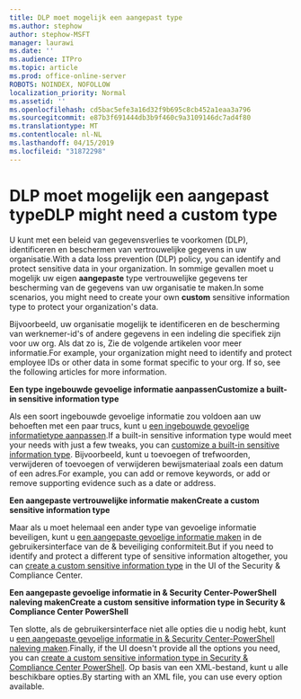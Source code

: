 ```yaml
---
title: DLP moet mogelijk een aangepast type
ms.author: stephow
author: stephow-MSFT
manager: laurawi
ms.date: ''
ms.audience: ITPro
ms.topic: article
ms.prod: office-online-server
ROBOTS: NOINDEX, NOFOLLOW
localization_priority: Normal
ms.assetid: ''
ms.openlocfilehash: cd5bac5efe3a16d32f9b695c8cb452a1eaa3a796
ms.sourcegitcommit: e87b3f691444db3b9f460c9a3109146dc7ad4f80
ms.translationtype: MT
ms.contentlocale: nl-NL
ms.lasthandoff: 04/15/2019
ms.locfileid: "31872298"
---
```

# <a name="dlp-might-need-a-custom-type"></a><span data-ttu-id="dac60-102">DLP moet mogelijk een aangepast type</span><span class="sxs-lookup"><span data-stu-id="dac60-102">DLP might need a custom type</span></span>

<span data-ttu-id="dac60-103">U kunt met een beleid van gegevensverlies te voorkomen (DLP), identificeren en beschermen van vertrouwelijke gegevens in uw organisatie.</span><span class="sxs-lookup"><span data-stu-id="dac60-103">With a data loss prevention (DLP) policy, you can identify and protect sensitive data in your organization.</span></span> <span data-ttu-id="dac60-104">In sommige gevallen moet u mogelijk uw eigen **aangepaste** type vertrouwelijke gegevens ter bescherming van de gegevens van uw organisatie te maken.</span><span class="sxs-lookup"><span data-stu-id="dac60-104">In some scenarios, you might need to create your own **custom** sensitive information type to protect your organization's data.</span></span>

<span data-ttu-id="dac60-105">Bijvoorbeeld, uw organisatie mogelijk te identificeren en de bescherming van werknemer-id's of andere gegevens in een indeling die specifiek zijn voor uw org. Als dat zo is, Zie de volgende artikelen voor meer informatie.</span><span class="sxs-lookup"><span data-stu-id="dac60-105">For example, your organization might need to identify and protect employee IDs or other data in some format specific to your org. If so, see the following articles for more information.</span></span> 
  
 <span data-ttu-id="dac60-106">**Een type ingebouwde gevoelige informatie aanpassen**</span><span class="sxs-lookup"><span data-stu-id="dac60-106">**Customize a built-in sensitive information type**</span></span>
  
<span data-ttu-id="dac60-107">Als een soort ingebouwde gevoelige informatie zou voldoen aan uw behoeften met een paar trucs, kunt u [een ingebouwde gevoelige informatietype aanpassen](https://docs.microsoft.com/en-us/office365/securitycompliance/customize-a-built-in-sensitive-information-type).</span><span class="sxs-lookup"><span data-stu-id="dac60-107">If a built-in sensitive information type would meet your needs with just a few tweaks, you can [customize a built-in sensitive information type](https://docs.microsoft.com/en-us/office365/securitycompliance/customize-a-built-in-sensitive-information-type).</span></span> <span data-ttu-id="dac60-108">Bijvoorbeeld, kunt u toevoegen of trefwoorden, verwijderen of toevoegen of verwijderen bewijsmateriaal zoals een datum of een adres.</span><span class="sxs-lookup"><span data-stu-id="dac60-108">For example, you can add or remove keywords, or add or remove supporting evidence such as a date or address.</span></span>
  
 <span data-ttu-id="dac60-109">**Een aangepaste vertrouwelijke informatie maken**</span><span class="sxs-lookup"><span data-stu-id="dac60-109">**Create a custom sensitive information type**</span></span>
  
<span data-ttu-id="dac60-110">Maar als u moet helemaal een ander type van gevoelige informatie beveiligen, kunt u [een aangepaste gevoelige informatie maken](https://docs.microsoft.com/en-us/office365/securitycompliance/create-a-custom-sensitive-information-type) in de gebruikersinterface van de & beveiliging conformiteit.</span><span class="sxs-lookup"><span data-stu-id="dac60-110">But if you need to identify and protect a different type of sensitive information altogether, you can [create a custom sensitive information type](https://docs.microsoft.com/en-us/office365/securitycompliance/create-a-custom-sensitive-information-type) in the UI of the Security & Compliance Center.</span></span> 
  
<span data-ttu-id="dac60-111">**Een aangepaste gevoelige informatie in & Security Center-PowerShell naleving maken**</span><span class="sxs-lookup"><span data-stu-id="dac60-111">**Create a custom sensitive information type in Security & Compliance Center PowerShell**</span></span>

<span data-ttu-id="dac60-112">Ten slotte, als de gebruikersinterface niet alle opties die u nodig hebt, kunt u [een aangepaste gevoelige informatie in & Security Center-PowerShell naleving maken](https://docs.microsoft.com/en-us/office365/securitycompliance/create-a-custom-sensitive-information-type-in-scc-powershell).</span><span class="sxs-lookup"><span data-stu-id="dac60-112">Finally, if the UI doesn't provide all the options you need, you can [create a custom sensitive information type in Security & Compliance Center PowerShell](https://docs.microsoft.com/en-us/office365/securitycompliance/create-a-custom-sensitive-information-type-in-scc-powershell).</span></span> <span data-ttu-id="dac60-113">Op basis van een XML-bestand, kunt u alle beschikbare opties.</span><span class="sxs-lookup"><span data-stu-id="dac60-113">By starting with an XML file, you can use every option available.</span></span>

    
